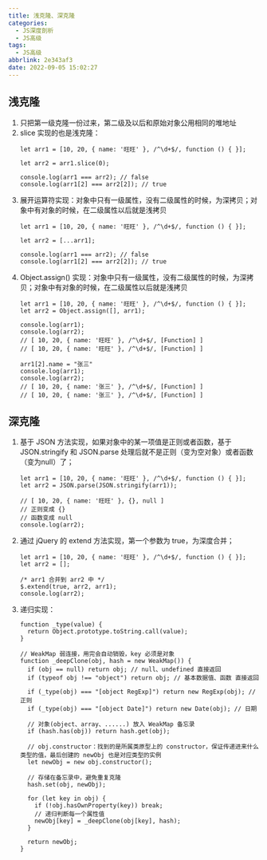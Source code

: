 ```yaml
---
title: 浅克隆、深克隆
categories:
  - JS深度剖析
  - JS高级
tags:
  - JS高级
abbrlink: 2e343af3
date: 2022-09-05 15:02:27
---
```


## 浅克隆
1. 只把第一级克隆一份过来，第二级及以后和原始对象公用相同的堆地址
2. slice 实现的也是浅克隆：
    ```JS
    let arr1 = [10, 20, { name: '旺旺' }, /^\d+$/, function () { }];
		
    let arr2 = arr1.slice(0);
    
    console.log(arr1 === arr2); // false
    console.log(arr1[2] === arr2[2]); // true
    ```
3. 展开运算符实现：对象中只有一级属性，没有二级属性的时候，为深拷贝；对象中有对象的时候，在二级属性以后就是浅拷贝
    ```JS
    let arr1 = [10, 20, { name: '旺旺' }, /^\d+$/, function () { }];
    
    let arr2 = [...arr1];
    
    console.log(arr1 === arr2); // false
    console.log(arr1[2] === arr2[2]); // true
    ```
4. Object.assign() 实现：对象中只有一级属性，没有二级属性的时候，为深拷贝；对象中有对象的时候，在二级属性以后就是浅拷贝
    ```JS
    let arr1 = [10, 20, { name: '旺旺' }, /^\d+$/, function () { }];
    let arr2 = Object.assign([], arr1);
    
    console.log(arr1);
    console.log(arr2);
    // [ 10, 20, { name: '旺旺' }, /^\d+$/, [Function] ]
    // [ 10, 20, { name: '旺旺' }, /^\d+$/, [Function] ]
    
    arr1[2].name = "张三"
    console.log(arr1);
    console.log(arr2);
    // [ 10, 20, { name: '张三' }, /^\d+$/, [Function] ]
    // [ 10, 20, { name: '张三' }, /^\d+$/, [Function] ]
    ```

## 深克隆
1. 基于 JSON 方法实现，如果对象中的某一项值是正则或者函数，基于 JSON.stringify 和 JSON.parse 处理后就不是正则（变为空对象）或者函数（变为null）了；
    ```JS
    let arr1 = [10, 20, { name: '旺旺' }, /^\d+$/, function () { }];
    let arr2 = JSON.parse(JSON.stringify(arr1));
			
    // [ 10, 20, { name: '旺旺' }, {}, null ]
    // 正则变成 {}
    // 函数变成 null
    console.log(arr2);
    ```
2. 通过 jQuery 的 extend 方法实现，第一个参数为 true，为深度合并；
    ```JS
    let arr1 = [10, 20, { name: '旺旺' }, /^\d+$/, function () { }];
    let arr2 = [];
    
    /* arr1 合并到 arr2 中 */
    $.extend(true, arr2, arr1);
    console.log(arr2);
    ```
3. 递归实现：
    ```JS
    function _type(value) {
      return Object.prototype.toString.call(value);
    }

    // WeakMap 弱连接，用完会自动销毁，key 必须是对象
    function _deepClone(obj, hash = new WeakMap()) {
      if (obj == null) return obj; // null、undefined 直接返回
      if (typeof obj !== "object") return obj; // 基本数据值、函数 直接返回

      if (_type(obj) === "[object RegExp]") return new RegExp(obj); // 正则
      if (_type(obj) === "[object Date]") return new Date(obj); // 日期

      // 对象(object、array、......) 放入 WeakMap 备忘录
      if (hash.has(obj)) return hash.get(obj);

      // obj.constructor：找到的是所属类原型上的 constructor，保证传递进来什么类型的值，最后创建的 newObj 也是对应类型的实例
      let newObj = new obj.constructor();

      // 存储在备忘录中，避免重复克隆
      hash.set(obj, newObj);

      for (let key in obj) {
        if (!obj.hasOwnProperty(key)) break;
        // 递归判断每一个属性值
        newObj[key] = _deepClone(obj[key], hash);
      }

      return newObj;
    }
    ```